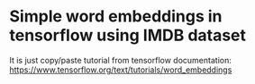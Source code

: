 # Simple word embeddings in tensorflow using IMDB dataset
It is just copy/paste tutorial from tensorflow documentation: https://www.tensorflow.org/text/tutorials/word_embeddings